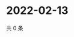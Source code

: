 # 2022-02-13

共 0 条

<!-- BEGIN WEIBO -->
<!-- 最后更新时间 Sun Feb 13 2022 09:52:11 GMT+0800 (China Standard Time) -->

<!-- END WEIBO -->
